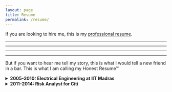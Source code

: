 ```yaml
---
layout: page
title: Resume
permalink: /resume/
---
```


If you are looking to hire me, this is my [professional resume](/assets/Anvesh.Kollu.Reddi.Gari.Resume.Apr20.pdf).

---
---
---
---

But if you want to hear me tell my story, this is what I would tell a new friend in a bar. This is what I am calling my Honest Resume™  

<details><summary><b>2005-2010: Electrical Engineering at IIT Madras</b></summary>
<br/>
<p>
Purely owing to my skill in arithmetic, I got into IIT Madras, (which is a prestigious engineering school in India), specifically the dual degree program in Electrical Engineering where you complete both Bachelors and Masters degrees in 5 years.

Once in, I realized that beating the competition and getting into an IIT was my only goal until that point and I hadn't really thought about why I even wanted to be an engineer. And the new-found freedom which college offers was too hard to resist. And so basically skimmed through my five years, not coming close to flunking and nowhere near excellence.
<br/>
</p>

</details>


<details><summary><b>2011-2014: Risk Analyst for Citi</b></summary>

<p>
I basically took the first job I could fnd ouDespite lacklustre education, I still had some intrinsic skills, I was good at math and I enjoyed coding and building things.
</p>

</details>

